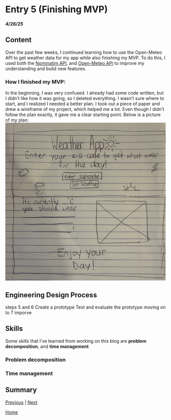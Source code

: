 # Entry 5 (Finishing MVP)
##### 4/26/25
## Content
Over the past few weeks, I continued learning how to use the Open-Meteo API to get weather data for my app while also finishing my MVP. To do this, I used both the [Nominatim API](https://nominatim.org/release-docs/3.6/develop/Postcodes/), and [Open-Meteo APi](https://open-meteo.com/en/docs?latitude=40.7143&longitude=-74.006&current=temperature_2m&forecast_days=1) to improve my understanding and build new features.

 ### How I finished my MVP:
In the beginning, I was very confused. I already had some code written, but I didn’t like how it was going, so I deleted everything. I wasn’t sure where to start, and I realized I needed a better plan. I took out a piece of paper and drew a wireframe of my project, which helped me a lot. Even though I didn’t follow the plan exactly, it gave me a clear starting point. Below is a picture of my plan:
   ![Plan of MYP](plan.png)


 ## Engineering Design Process 
steps 5 and 6 Create a prototype Test and evaluate the prototype moving on to 7 imporve
 ## Skills   
 Some skills that I’ve learned from working on this blog are **problem decomposition**, and **time management**

 ### Problem decomposition

 ### Time management

 ## Summary

[Previous](entry04.md) | [Next](entry06.md)

[Home](../README.md)
